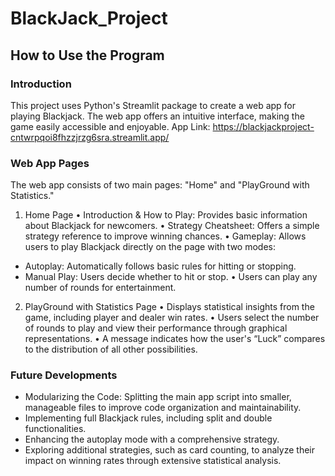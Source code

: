 # BlackJack_Project
## How to Use the Program
### Introduction
This project uses Python's Streamlit package to create a web app for playing Blackjack. The web app offers an intuitive interface, making the game easily accessible and enjoyable.
App Link: https://blackjackproject-cntwrpqoi8fhzzjrzg6sra.streamlit.app/

### Web App Pages
The web app consists of two main pages: "Home" and "PlayGround with Statistics."
1. Home Page
•	Introduction & How to Play: Provides basic information about Blackjack for newcomers.
•	Strategy Cheatsheet: Offers a simple strategy reference to improve winning chances.
•	Gameplay: Allows users to play Blackjack directly on the page with two modes:
  - Autoplay: Automatically follows basic rules for hitting or stopping.
  - Manual Play: Users decide whether to hit or stop.
•	Users can play any number of rounds for entertainment.
2. PlayGround with Statistics Page
•	Displays statistical insights from the game, including player and dealer win rates.
•	Users select the number of rounds to play and view their performance through graphical representations.
•	A message indicates how the user's “Luck” compares to the distribution of all other possibilities.

### Future Developments
- Modularizing the Code: Splitting the main app script into smaller, manageable files to improve code organization and maintainability.
- Implementing full Blackjack rules, including split and double functionalities.
- Enhancing the autoplay mode with a comprehensive strategy.
- Exploring additional strategies, such as card counting, to analyze their impact on winning rates through extensive statistical analysis. 


